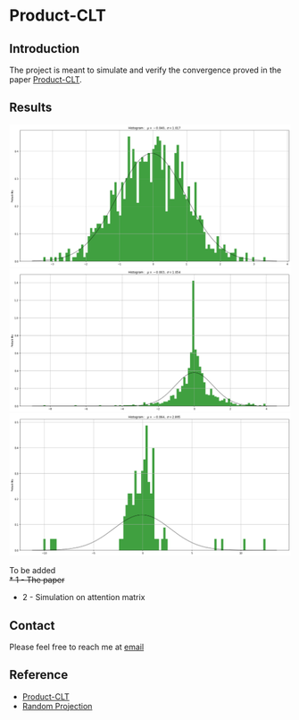 # Product-CLT

## Introduction

The project is meant to simulate and verify the convergence proved in the paper [Product-CLT](https://arxiv.org/abs/2106.14825).

## Results

![Product CLT1](./Product_CLT1.png '')
![Product CLT2](./Product_CLT2.png '')
![Product CLT3](./Product_CLT3.png '')


To be added                                
~~* 1 - The paper~~
* 2 - Simulation on attention matrix


## Contact
Please feel free to reach me at 
<a href="mailto:jt.duan@gatech.edu">email</a> 


## Reference
* [Product-CLT](https://arxiv.org/abs/2106.14825)
* [Random Projection](https://home.ttic.edu/~gregory/courses/LargeScaleLearning/lectures/jl.pdf)
